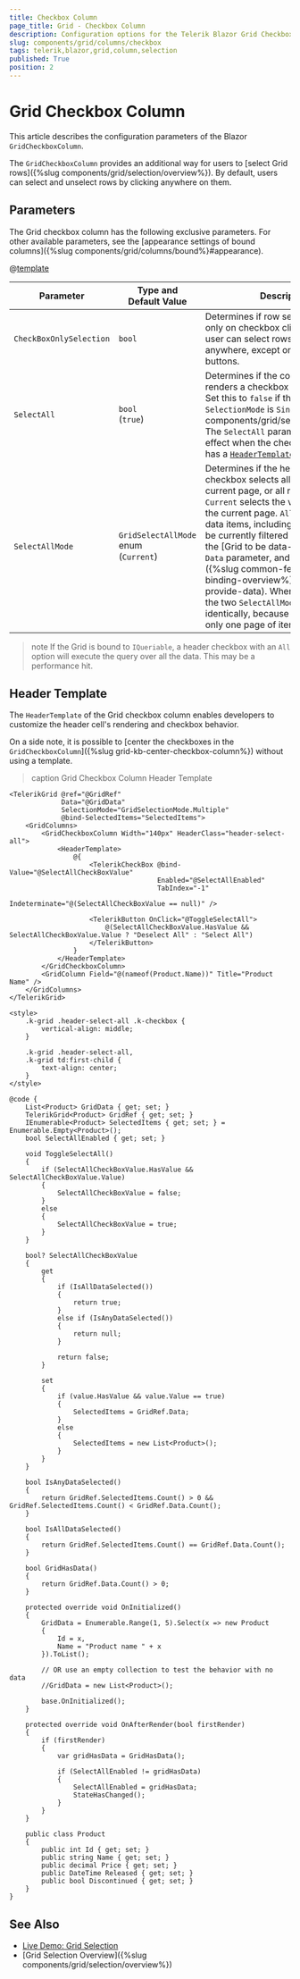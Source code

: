 ```yaml
---
title: Checkbox Column
page_title: Grid - Checkbox Column
description: Configuration options for the Telerik Blazor Grid Checkbox Column
slug: components/grid/columns/checkbox
tags: telerik,blazor,grid,column,selection
published: True
position: 2
---
```


# Grid Checkbox Column

This article describes the configuration parameters of the Blazor `GridCheckboxColumn`.

The `GridCheckboxColumn` provides an additional way for users to [select Grid rows]({%slug components/grid/selection/overview%}). By default, users can select and unselect rows by clicking anywhere on them.

## Parameters

The Grid checkbox column has the following exclusive parameters. For other available parameters, see the [appearance settings of bound columns]({%slug components/grid/columns/bound%}#appearance).

@[template](/_contentTemplates/common/parameters-table-styles.md#table-layout)

| Parameter | Type and Default&nbsp;Value | Description |
| --- | --- | --- |
| `CheckBoxOnlySelection` | `bool` | Determines if row selection occurs only on checkbox clicks. By default, user can select rows by clicking anywhere, except on command buttons. |
| `SelectAll` | `bool` <br /> (`true`) | Determines if the column header renders a checkbox to select all rows. Set this to `false` if the [Grid `SelectionMode` is `Single`]({%slug components/grid/selection/single%}). The `SelectAll` parameter has no effect when the checkbox column has a [`HeaderTemplate`](#headertemplate). |
| `SelectAllMode` | `GridSelectAllMode` enum <br /> (`Current`) | Determines if the header cell checkbox selects all rows on the current page, or all rows in the Grid. `Current` selects the visible rows on the current page. `All` selects all the data items, including ones that may be currently filtered out. `All` requires the [Grid to be data-bound via its `Data` parameter, and not `OnRead`]({%slug common-features-data-binding-overview%}#how-to-provide-data). When using `OnRead`, the two `SelectAllMode`s behave identically, because the Grid controls only one page of items. |

>note  If the Grid is bound to `IQueriable`, a header checkbox with an `All` option will execute the query over all the data. This may be a performance hit.

## Header Template

The `HeaderTemplate` of the Grid checkbox column enables developers to customize the header cell's rendering and checkbox behavior.

On a side note, it is possible to [center the checkboxes in the `GridCheckboxColumn`]({%slug grid-kb-center-checkbox-column%}) without using a template.

>caption Grid Checkbox Column Header Template

````CSHTML
<TelerikGrid @ref="@GridRef"
             Data="@GridData"
             SelectionMode="GridSelectionMode.Multiple"
             @bind-SelectedItems="SelectedItems">
    <GridColumns>
        <GridCheckboxColumn Width="140px" HeaderClass="header-select-all">
            <HeaderTemplate>
                @{
                    <TelerikCheckBox @bind-Value="@SelectAllCheckBoxValue"
                                     Enabled="@SelectAllEnabled"
                                     TabIndex="-1"
                                     Indeterminate="@(SelectAllCheckBoxValue == null)" />

                    <TelerikButton OnClick="@ToggleSelectAll">
                        @(SelectAllCheckBoxValue.HasValue && SelectAllCheckBoxValue.Value ? "Deselect All" : "Select All")
                    </TelerikButton>
                }
            </HeaderTemplate>
        </GridCheckboxColumn>
        <GridColumn Field="@(nameof(Product.Name))" Title="Product Name" />
    </GridColumns>
</TelerikGrid>

<style>
    .k-grid .header-select-all .k-checkbox {
        vertical-align: middle;
    }

    .k-grid .header-select-all,
    .k-grid td:first-child {
        text-align: center;
    }
</style>

@code {
    List<Product> GridData { get; set; }
    TelerikGrid<Product> GridRef { get; set; }
    IEnumerable<Product> SelectedItems { get; set; } = Enumerable.Empty<Product>();
    bool SelectAllEnabled { get; set; }

    void ToggleSelectAll()
    {
        if (SelectAllCheckBoxValue.HasValue && SelectAllCheckBoxValue.Value)
        {
            SelectAllCheckBoxValue = false;
        }
        else
        {
            SelectAllCheckBoxValue = true;
        }
    }

    bool? SelectAllCheckBoxValue
    {
        get
        {
            if (IsAllDataSelected())
            {
                return true;
            }
            else if (IsAnyDataSelected())
            {
                return null;
            }

            return false;
        }

        set
        {
            if (value.HasValue && value.Value == true)
            {
                SelectedItems = GridRef.Data;
            }
            else
            {
                SelectedItems = new List<Product>();
            }
        }
    }

    bool IsAnyDataSelected()
    {
        return GridRef.SelectedItems.Count() > 0 && GridRef.SelectedItems.Count() < GridRef.Data.Count();
    }

    bool IsAllDataSelected()
    {
        return GridRef.SelectedItems.Count() == GridRef.Data.Count();
    }

    bool GridHasData()
    {
        return GridRef.Data.Count() > 0;
    }

    protected override void OnInitialized()
    {
        GridData = Enumerable.Range(1, 5).Select(x => new Product
        {
            Id = x,
            Name = "Product name " + x
        }).ToList();

        // OR use an empty collection to test the behavior with no data
        //GridData = new List<Product>();

        base.OnInitialized();
    }

    protected override void OnAfterRender(bool firstRender)
    {
        if (firstRender)
        {
            var gridHasData = GridHasData();

            if (SelectAllEnabled != gridHasData)
            {
                SelectAllEnabled = gridHasData;
                StateHasChanged();
            }
        }
    }

    public class Product
    {
        public int Id { get; set; }
        public string Name { get; set; }
        public decimal Price { get; set; }
        public DateTime Released { get; set; }
        public bool Discontinued { get; set; }
    }
}
````

## See Also

* [Live Demo: Grid Selection](https://demos.telerik.com/blazor-ui/grid/selection)
* [Grid Selection Overview]({%slug components/grid/selection/overview%})
